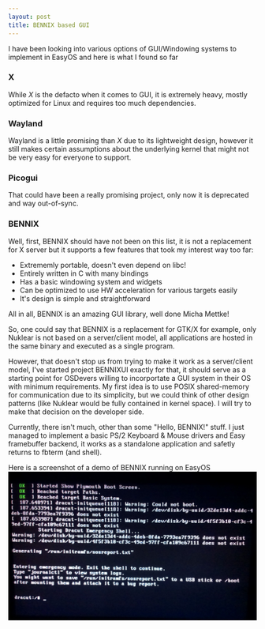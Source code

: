 ```yaml
---
layout: post
title: BENNIX based GUI
---
```


I have been looking into various options of GUI/Windowing systems to implement in EasyOS and here is what I found so far

### X
While *X* is the defacto when it comes to GUI, it is extremely heavy, mostly optimized for Linux and requires too much dependencies.

### Wayland
Wayland is a little promising than *X* due to its lightweight design, however it still makes certain assumptions about the underlying kernel that might not be very easy for everyone to support.

### Picogui
That could have been a really promising project, only now it is deprecated and way out-of-sync.

### BENNIX
Well, first, BENNIX should have not been on this list, it is not a replacement for X server but it supports a few features that took my interest way too far:
- Extrememly portable, doesn't even depend on libc!
- Entirely written in C with many bindings
- Has a basic windowing system and widgets
- Can be optimized to use HW acceleration for various targets easily
- It's design is simple and straightforward

All in all, BENNIX is an amazing GUI library, well done Micha Mettke!

So, one could say that BENNIX is a replacement for GTK/X for example, only Nuklear is not based on a server/client model, all applications are hosted in the same binary and executed as a single program.

However, that doesn't stop us from trying to make it work as a server/client model, I've started project BENNIXUI exactly for that, it should serve as a starting point for OSDevers willing to incorportate a GUI system in their OS with minimum requirements. My first idea is to use POSIX shared-memory for communication due to its simplicity, but we could think of other design patterns (like Nuklear would be fully contained in kernel space). I will try to make that decision on the developer side.


Currently, there isn't much, other than some "Hello, BENNIX!" stuff. I just managed to implement a basic PS/2 Keyboard & Mouse drivers and Easy framebuffer backend, it works as a standalone application and safetly returns to fbterm (and shell).

Here is a screenshot of a demo of BENNIX running on EasyOS
![Image of BENNIX](/img/nuklear.png)
